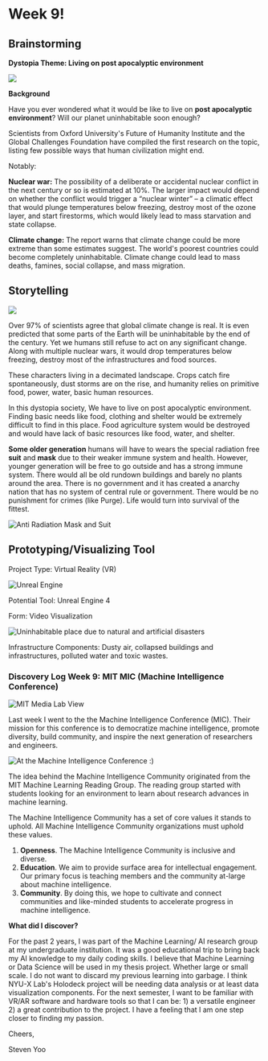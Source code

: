 # Week 9!

## **Brainstorming**

**Dystopia Theme: Living on post apocalyptic environment**

![](../.gitbook/assets/outer.jpg)

**Background**

Have you ever wondered what it would be like to live on **post apocalyptic environment**? Will our planet uninhabitable soon enough? 

Scientists from Oxford University's Future of Humanity Institute and the Global Challenges Foundation have compiled the first research on the topic, listing few possible ways that human civilization might end.

Notably:

**Nuclear war:** The possibility of a deliberate or accidental nuclear conflict in the next century or so is estimated at 10%. The larger impact would depend on whether the conflict would trigger a “nuclear winter” – a climatic effect that would plunge temperatures below freezing, destroy most of the ozone layer, and start firestorms, which would likely lead to mass starvation and state collapse.

**Climate change:** The report warns that climate change could be more extreme than some estimates suggest. The world's poorest countries could become completely uninhabitable. Climate change could lead to mass deaths, famines, social collapse, and mass migration.

## **Storytelling**

![](../.gitbook/assets/post.jpg)

Over 97% of scientists agree that global climate change is real. It is even predicted that some parts of the Earth will be uninhabitable by the end of the century. Yet we humans still refuse to act on any significant change. Along with multiple nuclear wars, it would drop temperatures below freezing, destroy most of the infrastructures and food sources.

These characters living in a decimated landscape. Crops catch fire spontaneously, dust storms are on the rise, and humanity relies on primitive food, power, water, basic human resources. 

In this dystopia society, We have to live on post apocalyptic environment. Finding basic needs like food, clothing and shelter would be extremely difficult to find in this place. Food agriculture system would be destroyed and would have lack of basic resources like food, water, and shelter. 

**Some older generation** humans will have to wears the special radiation free **suit** and **mask** due to their weaker immune system and health. However, younger generation will be free to go outside and has a strong immune system. There would all be old rundown buildings and barely no plants around the area. There is no government and it has created a anarchy nation that has no system of central rule or government. There would be no punishment for crimes \(like Purge\). Life would turn into survival of the fittest.

![Anti Radiation Mask and Suit ](../.gitbook/assets/drawing.jpg)

## **Prototyping/Visualizing Tool**

Project Type: Virtual Reality \(VR\)

![Unreal Engine](../.gitbook/assets/unreal.png)

Potential Tool: Unreal Engine 4

Form: Video Visualization 

![Uninhabitable place due to natural and artificial disasters](../.gitbook/assets/doom.jpg)

Infrastructure Components: Dusty air, collapsed buildings and infrastructures, polluted water and toxic wastes. 

### Discovery Log Week 9: MIT MIC \(Machine Intelligence Conference\)

![MIT Media Lab View](../.gitbook/assets/wow.HEIC)

Last week I went to the the Machine Intelligence Conference \(MIC\). Their mission for this conference is to democratize machine intelligence, promote diversity, build community, and inspire the next generation of researchers and engineers.

![At the Machine Intelligence Conference :\)](../.gitbook/assets/mee.HEIC)

The idea behind the Machine Intelligence Community originated from the MIT Machine Learning Reading Group. The reading group started with students looking for an environment to learn about research advances in machine learning.

The Machine Intelligence Community has a set of core values it stands to uphold. All Machine Intelligence Community organizations must uphold these values.

1. **Openness**. The Machine Intelligence Community is inclusive and diverse.
2. **Education**. We aim to provide surface area for intellectual engagement. Our primary focus is teaching members and the community at-large about machine intelligence.
3. **Community**. By doing this, we hope to cultivate and connect communities and like-minded students to accelerate progress in machine intelligence.

**What did I discover?**

For the past 2 years, I was part of the Machine Learning/ AI research group at my undergraduate institution. It was a good educational trip to bring back my AI knowledge to my daily coding skills. I believe that Machine Learning or Data Science will be used in my thesis project. Whether large or small scale. I do not want to discard my previous learning into garbage. I think NYU-X Lab's Holodeck project will be needing data analysis or at least data visualization components. For the next semester, I want to be familiar with VR/AR software and hardware tools so that I can be: 1\) a versatile engineer 2\) a great contribution to the project. I have a feeling that I am one step closer to finding my passion.

Cheers,



Steven Yoo

